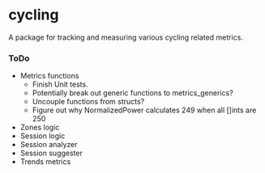# cycling
A package for tracking and measuring various cycling related metrics.

### ToDo
- Metrics functions
    - Finish Unit tests.
    - Potentially break out generic functions to metrics_generics?
    - Uncouple functions from structs?
    - Figure out why NormalizedPower calculates 249 when all []ints are 250
- Zones logic
- Session logic
- Session analyzer
- Session suggester
- Trends metrics
